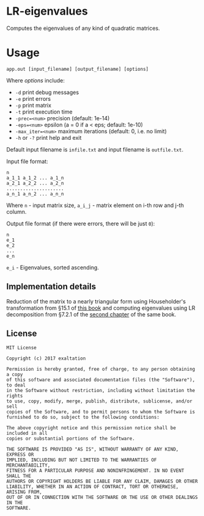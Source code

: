 # LR-eigenvalues
Computes the eigenvalues of any kind of quadratic matrices.

Usage
===
```
app.out [input_filename] [output_filename] [options]
```
Where _options_ include:
* `-d` print debug messages
* `-e` print errors
* `-p` print matrix
* `-t` print execution time
* `-prec=<num>` precision (default: 1e-14)
* `-eps=<num>` epsilon (a = 0 if a < eps; default: 1e-10)
* `-max_iter=<num>` maximum iterations (default: 0, i.e. no limit)
* `-h` or `-?` print help and exit

Default input filename is `infile.txt` and input filename is `outfile.txt`.

Input file format:
```
n
a_1_1 a_1_2 ... a_1_n
a_2_1 a_2_2 ... a_2_n
.....................
a_n_1 a_n_2 ... a_n_n
```
Where `n` - input matrix size, `a_i_j` - matrix element on i-th row and j-th column.

Output file format (if there were errors, there will be just `0`):
```
n
e_1
e_2
...
e_n
```
`e_i` - Eigenvalues, sorted ascending.

Implementation details
--------
Reduction of the matrix to a nearly triangular form using Householder's transformation from §15.1 of <a href="http://www.twirpx.com/file/7703/">this book</a> and computing eigenvalues using LR decomposition from §7.2.1 of the <a href="http://www.twirpx.com/file/7704/">second chapter</a> of the same book.

License
--------
	MIT License
	
	Copyright (c) 2017 exaltation
	
	Permission is hereby granted, free of charge, to any person obtaining a copy
	of this software and associated documentation files (the "Software"), to deal
	in the Software without restriction, including without limitation the rights
	to use, copy, modify, merge, publish, distribute, sublicense, and/or sell
	copies of the Software, and to permit persons to whom the Software is
	furnished to do so, subject to the following conditions:
	
	The above copyright notice and this permission notice shall be included in all
	copies or substantial portions of the Software.
	
	THE SOFTWARE IS PROVIDED "AS IS", WITHOUT WARRANTY OF ANY KIND, EXPRESS OR
	IMPLIED, INCLUDING BUT NOT LIMITED TO THE WARRANTIES OF MERCHANTABILITY,
	FITNESS FOR A PARTICULAR PURPOSE AND NONINFRINGEMENT. IN NO EVENT SHALL THE
	AUTHORS OR COPYRIGHT HOLDERS BE LIABLE FOR ANY CLAIM, DAMAGES OR OTHER
	LIABILITY, WHETHER IN AN ACTION OF CONTRACT, TORT OR OTHERWISE, ARISING FROM,
	OUT OF OR IN CONNECTION WITH THE SOFTWARE OR THE USE OR OTHER DEALINGS IN THE
	SOFTWARE.
